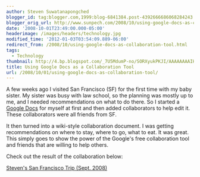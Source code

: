 ```yaml
---
author: Steven Suwatanapongched
blogger_id: tag:blogger.com,1999:blog-6841384.post-4392666686068284243
blogger_orig_url: http://www.sunpech.com/2008/10/using-google-docs-as-collaboration-tool.html
date: '2008-10-01T23:49:00.000-05:00'
headerimage: /images/headers/technology.jpg
modified_time: '2012-01-03T03:54:09.889-06:00'
redirect_from: /2008/10/using-google-docs-as-collaboration-tool.html
tags:
  - Technology
thumbnail: http://4.bp.blogspot.com/_7U5MdumP-no/SORXyukPKJI/AAAAAAAAIHs/mn5kb3gxf64/s600/google_doc.jpg
title: Using Google Docs as a Collaboration Tool
url: /2008/10/01/using-google-docs-as-collaboration-tool/
---
```



A few weeks ago I visited San Francisco (SF) for the first time with my baby sister.  My sister was busy with law school, so the planning was mostly up to me, and I needed recommendations on what to do there.  So I started a <a href="http://docs.google.com/">Google Docs</a> for myself at first and then added collaborators to help edit it.  These collaborators were all friends from SF.

It then turned into a wiki-style collaboration document.  I was getting recommendations on where to stay, where to go, what to eat.  It was great.  This simply goes to show the power of the Google's free collaboration tool and friends that are willing to help others.

Check out the result of the collaboration below:

<a href="http://docs.google.com/Doc?id=ajjmpghqf6r8_6fjvqm7cx">Steven's San Francisco Trip (Sept. 2008)</a>

<a href="http://docs.google.com/Doc?id=ajjmpghqf6r8_6fjvqm7cx"><img    border="0" id="BLOGGER_PHOTO_ID_5252419594425936018" src="http://4.bp.blogspot.com/_7U5MdumP-no/SORXyukPKJI/AAAAAAAAIHs/mn5kb3gxf64/s400/google_doc.jpg" alt="" /></a>